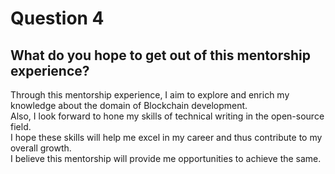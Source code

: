 # Question 4

## What do you hope to get out of this mentorship experience?

Through this mentorship experience, I aim to explore and enrich my knowledge about the domain of Blockchain development.  
Also, I look forward to hone my skills of technical writing in the open-source field.  
I hope these skills will help me excel in my career and thus contribute to my overall growth.  
I believe this mentorship will provide me opportunities to achieve the same.  

